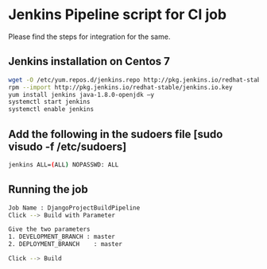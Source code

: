 # Jenkins Pipeline script for CI job

Please find the steps for integration for the same.

## Jenkins installation on Centos 7
```bash
wget -O /etc/yum.repos.d/jenkins.repo http://pkg.jenkins.io/redhat-stable/jenkins.repo
rpm --import http://pkg.jenkins.io/redhat-stable/jenkins.io.key
yum install jenkins java-1.8.0-openjdk –y
systemctl start jenkins
systemctl enable jenkins
```

## Add the following in the sudoers file [sudo visudo -f /etc/sudoers]
```bash
jenkins ALL=(ALL) NOPASSWD: ALL
```

## Running the job 
```bash
Job Name : DjangoProjectBuildPipeline
Click --> Build with Parameter

Give the two parameters
1. DEVELOPMENT_BRANCH : master
2. DEPLOYMENT_BRANCH	: master 

Click --> Build
```
